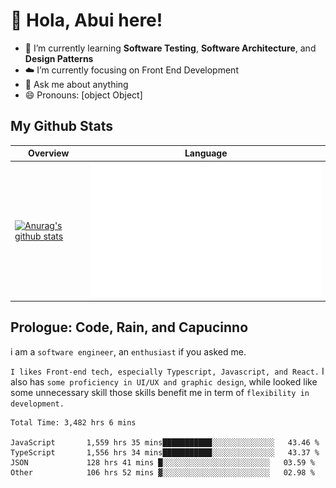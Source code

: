 # 👋 Hola, Abui here!

- 🌱 I’m currently learning **Software Testing**, **Software Architecture**, and **Design Patterns**
- ☁️ I’m currently focusing on Front End Development
- 💬 Ask me about anything
- 😄 Pronouns: [object Object]

## My Github Stats

| Overview | Language |
| --- | --- |
|[![Anurag's github stats](https://github-readme-stats.vercel.app/api?username=abui-am&count_private=true)](https://github.com/anuraghazra/github-readme-stats)|![Language](https://raw.githubusercontent.com/abui-am/stats/c6455f656dfce7acd3951e5ec5b25d72af0b2ee3/generated/languages.svg)|

## Prologue: Code, Rain, and Capucinno
i am a `software engineer`, an `enthusiast` if you asked me. 

`I likes Front-end tech, especially Typescript, Javascript, and React.` I also has `some proficiency in UI/UX and graphic design`, while looked like some unnecessary skill those skills benefit me in term of `flexibility in development.`


<!--START_SECTION:waka-->

```text
Total Time: 3,482 hrs 6 mins

JavaScript       1,559 hrs 35 mins███████████░░░░░░░░░░░░░░   43.46 %
TypeScript       1,556 hrs 34 mins███████████░░░░░░░░░░░░░░   43.37 %
JSON             128 hrs 41 mins █░░░░░░░░░░░░░░░░░░░░░░░░   03.59 %
Other            106 hrs 52 mins ▓░░░░░░░░░░░░░░░░░░░░░░░░   02.98 %
```

<!--END_SECTION:waka-->
